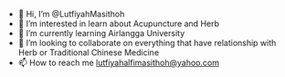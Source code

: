 - 👋 Hi, I’m @LutfiyahMasithoh
- 👀 I’m interested in learn about Acupuncture and Herb
- 🌱 I’m currently learning Airlangga University
- 💞️ I’m looking to collaborate on everything that have relationship with Herb or Traditional Chinese Medicine
- 📫 How to reach me lutfiyahalfimasithoh@yahoo.com

<!---
LutfiyahMasithoh/LutfiyahMasithoh is a ✨ special ✨ repository because its `README.md` (this file) appears on your GitHub profile.
You can click the Preview link to take a look at your changes.
--->
